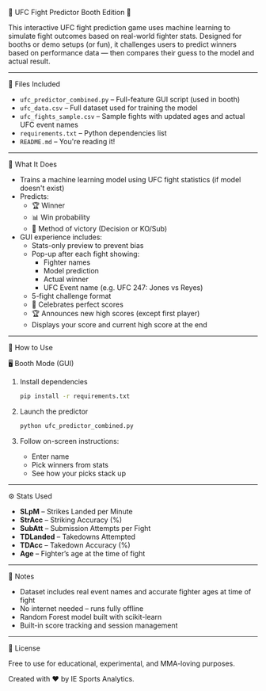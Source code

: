 🥋 UFC Fight Predictor Booth Edition 🚀

This interactive UFC fight prediction game uses machine learning to simulate fight outcomes based on real-world fighter stats. Designed for booths or demo setups (or fun), it challenges users to predict winners based on performance data — then compares their guess to the model and actual result.

---

📁 Files Included

- `ufc_predictor_combined.py` – Full-feature GUI script (used in booth)
- `ufc_data.csv` – Full dataset used for training the model
- `ufc_fights_sample.csv` – Sample fights with updated ages and actual UFC event names
- `requirements.txt` – Python dependencies list
- `README.md` – You're reading it!

---

🧠 What It Does

- Trains a machine learning model using UFC fight statistics (if model doesn't exist)
- Predicts:
  - 🏆 Winner
  - 📊 Win probability
  - 🥋 Method of victory (Decision or KO/Sub)
- GUI experience includes:
  - Stats-only preview to prevent bias
  - Pop-up after each fight showing:
    - Fighter names
    - Model prediction
    - Actual winner
    - UFC Event name (e.g. UFC 247: Jones vs Reyes)
  - 5-fight challenge format
  - 🎉 Celebrates perfect scores
  - 🏆 Announces new high scores (except first player)
  - Displays your score and current high score at the end

---

🚀 How to Use

🖥️ Booth Mode (GUI)

1. Install dependencies
   ```bash
   pip install -r requirements.txt
   ```

2. Launch the predictor
   ```bash
   python ufc_predictor_combined.py
   ```

3. Follow on-screen instructions:
   - Enter name
   - Pick winners from stats
   - See how your picks stack up

---

⚙️ Stats Used

- **SLpM** – Strikes Landed per Minute
- **StrAcc** – Striking Accuracy (%)
- **SubAtt** – Submission Attempts per Fight
- **TDLanded** – Takedowns Attempted
- **TDAcc** – Takedown Accuracy (%)
- **Age** – Fighter’s age at the time of fight

---

📝 Notes

- Dataset includes real event names and accurate fighter ages at time of fight
- No internet needed – runs fully offline
- Random Forest model built with scikit-learn
- Built-in score tracking and session management

---

📄 License

Free to use for educational, experimental, and MMA-loving purposes.

Created with ❤️ by IE Sports Analytics.
